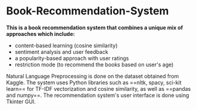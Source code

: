 # Book-Recommendation-System

**This is a book recommendation system that combines a unique mix of approaches which include:** 
- content-based learning (cosine similarity)
- sentiment analysis and user feedback
- a popularity-based approach with user ratings
- restriction mode (to recommend the books based on user's age)

Natural Language Preprocessing is done on the dataset obtained from Kaggle. The system uses Python libraries such as ==nltk, spacy, sci-kit learn== for TF-IDF vectorization and cosine similarity, as well as ==pandas and numpy==. The recommendation system's user interface is done using Tkinter GUI.
